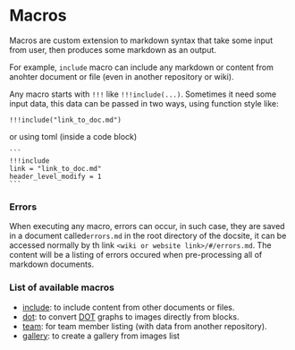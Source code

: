 # Macros
Macros are custom extension to markdown syntax that take some input from user, then produces some markdown as an output.

For example, `include` macro can include any markdown or content from anohter document or file (even in another repository or wiki).

Any macro starts with `!!!` like ```!!!include(...)```. Sometimes it need some input data, this data can be passed in two ways, using function style like:

```
!!!include("link_to_doc.md")
```

or using toml (inside a code block)

````
```
!!!include
link = "link_to_doc.md"
header_level_modify = 1
```
````

### Errors

When executing any macro, errors can occur, in such case, they are saved in a document called`errors.md` in the root directory of the docsite, it can be accessed normally by th link `<wiki or website link>/#/errors.md`. The content will be a listing of errors occured when pre-processing all of markdown documents.


### List of available macros
* [include](include.md): to include content from other documents or files.
* [dot](dot.md): to convert [DOT](https://en.wikipedia.org/wiki/DOT_(graph_description_language)) graphs to images directly from blocks.
* [team](team.md): for team member listing (with data from another repository).
* [gallery](gallery.md): to create a gallery from images list

